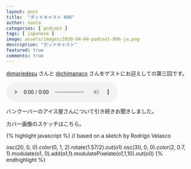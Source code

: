```yaml
---
layout: post
title:  "ポッドキャスト 006"
author: naoto
categories: [ podcast ]
tags: [ japanese ]
image: assets/images/2020-04-04-podcast-006-ja.png
description: "ポッドキャスト"
featured: true
comments: true
---
```


[@mariedesu](https://twitter.com/mariedesu/) さんと [@chimanaco](https://twitter.com/chimanaco) さんをゲストにお迎えしての第三回です。

<audio src="{{ site.baseurl }}/assets/audios/2020-04-04-podcast-006-ja.m4a" controls>
</audio>

バンクーバーのアイス屋さんについて引き続きお聞きしました。

カバー画像のスケッチはこちら。

{% highlight javascript %}
// based on a sketch by Rodrigo Velasco

osc(20, 0, 0).color(0, 1, 2).rotate(1.57/2).out(o1)
osc(30, 0, 0).color(2, 0.7, 1).modulate(o1, 0).add(o1,1).modulatePixelate(o1,1,10).out(o0)
{% endhighlight %}
